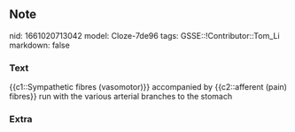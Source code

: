 ## Note
nid: 1661020713042
model: Cloze-7de96
tags: GSSE::!Contributor::Tom_Li
markdown: false

### Text
<div>
  {{c1::Sympathetic fibres (vasomotor)}} accompanied by
  {{c2::afferent (pain) fibres}} run with the various arterial
  branches to the stomach
</div>

### Extra

